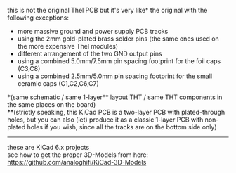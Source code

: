 this is not the original Thel PCB but it's very like\* the original with the following exceptions:  
* more massive ground and power supply PCB tracks  
* using the 2mm gold-plated brass solder pins (the same ones used on the more expensive Thel modules)
* different arrangement of the two GND output pins
* using a combined 5.0mm/7.5mm pin spacing footprint for the foil caps (C3,C8)  
* using a combined 2.5mm/5.0mm pin spacing footprint for the small ceramic caps (C1,C2,C6,C7)  
  
\*(same schematic / same 1-layer\** layout THT / same THT components in the same places on the board)  
\**(strictly speaking, this KiCad PCB is a two-layer PCB with plated-through holes, but you can also (let) produce it as a classic 1-layer PCB with non-plated holes if you wish, since all the tracks are on the bottom side only)  
  
----  
  
these are KiCad 6.x projects  
see how to get the proper 3D-Models from here: https://github.com/analoghifi/KiCad-3D-Models


